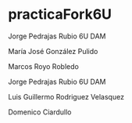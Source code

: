 # practicaFork6U

Jorge Pedrajas Rubio 6U DAM

María José González Pulido

Marcos Royo Robledo

Jorge Pedrajas Rubio 6U DAM



Luis Guillermo Rodriguez Velasquez

Domenico Ciardullo


